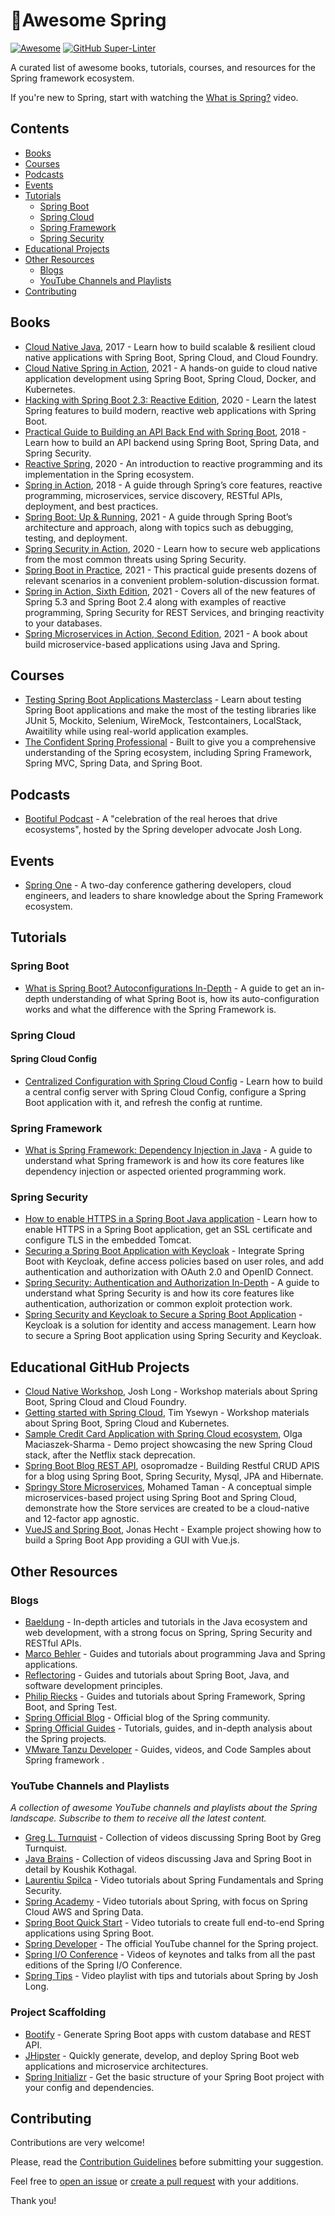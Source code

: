 # 🍃Awesome Spring

[![Awesome](https://awesome.re/badge.svg)](https://awesome.re) [![GitHub Super-Linter](https://github.com/ThomasVitale/awesome-spring/workflows/Lint%20Code%20Base/badge.svg)](https://github.com/marketplace/actions/super-linter)

A curated list of awesome books, tutorials, courses, and resources for the Spring framework ecosystem.

If you're new to Spring, start with watching the [What is Spring?](https://www.youtube.com/watch?v=Spzug_SjJnM) video.

## Contents

* [Books](#books)
* [Courses](#courses)
* [Podcasts](#podcasts)
* [Events](#events)
* [Tutorials](#tutorials)
  * [Spring Boot](#spring-boot)
  * [Spring Cloud](#spring-cloud)
  * [Spring Framework](#spring-framework)
  * [Spring Security](#spring-security)
* [Educational Projects](#educational-github-projects)
* [Other Resources](#other-resources)
  * [Blogs](#blogs)
  * [YouTube Channels and Playlists](#youtube-channels-and-playlists)
* [Contributing](#contributing)

## Books

* [Cloud Native Java](http://cloudnativejava.io/), 2017 - Learn how to build scalable & resilient cloud native applications with Spring Boot, Spring Cloud, and Cloud Foundry.
* [Cloud Native Spring in Action](https://www.manning.com/books/cloud-native-spring-in-action), 2021 - A hands-on guide to cloud native application development using Spring Boot, Spring Cloud, Docker, and Kubernetes.
* [Hacking with Spring Boot 2.3: Reactive Edition](https://www.amazon.com/Hacking-Spring-Boot-2-3-Reactive-ebook/dp/B086722L4L), 2020 - Learn the latest Spring features to build modern, reactive web applications with Spring Boot.
* [Practical Guide to Building an API Back End with Spring Boot](https://www.infoq.com/minibooks/spring-boot-building-api-backend/), 2018 - Learn how to build an API backend using Spring Boot, Spring Data, and Spring Security.
* [Reactive Spring](https://leanpub.com/reactive-spring), 2020 - An introduction to reactive programming and its implementation in the Spring ecosystem.
* [Spring in Action](https://www.manning.com/books/spring-in-action-fifth-edition), 2018 - A guide through Spring’s core features, reactive programming, microservices, service discovery, RESTful APIs, deployment, and best practices.
* [Spring Boot: Up & Running](https://learning.oreilly.com/library/view/spring-boot-up/9781492076971/), 2021 - A guide through Spring Boot’s architecture and approach, along with topics such as debugging, testing, and deployment.
* [Spring Security in Action](https://www.manning.com/books/spring-security-in-action), 2020 - Learn how to secure web applications from the most common threats using Spring Security.
* [Spring Boot in Practice](https://www.manning.com/books/spring-boot-in-practice), 2021 - This practical guide presents dozens of relevant scenarios in a convenient problem-solution-discussion format.
* [Spring in Action, Sixth Edition](https://www.manning.com/books/spring-in-action-sixth-edition), 2021 - Covers all of the new features of Spring 5.3 and Spring Boot 2.4 along with examples of reactive programming, Spring Security for REST Services, and bringing reactivity to your databases.
* [Spring Microservices in Action, Second Edition](https://www.manning.com/books/spring-microservices-in-action-second-edition), 2021 - A book about build microservice-based applications using Java and Spring.

## Courses

* [Testing Spring Boot Applications Masterclass](https://rieckpil.de/courses/testing-spring-boot-applications-masterclass/) - Learn about testing Spring Boot applications and make the most of the testing libraries like JUnit 5, Mockito, Selenium, WireMock, Testcontainers, LocalStack, Awaitility while using real-world application examples.
* [The Confident Spring Professional](https://www.marcobehler.com/courses/spring-professional) - Built to give you a comprehensive understanding of the Spring ecosystem, including Spring Framework, Spring MVC, Spring Data, and Spring Boot.

## Podcasts

* [Bootiful Podcast](http://bootifulpodcast.fm/) - A "celebration of the real heroes that drive ecosystems", hosted by the Spring developer advocate Josh Long.

## Events

* [Spring One](https://springone.io/) - A two-day conference gathering developers, cloud engineers, and leaders to share knowledge about the Spring Framework ecosystem.

## Tutorials

### Spring Boot

* [What is Spring Boot? Autoconfigurations In-Depth](https://www.marcobehler.com/guides/spring-boot) - A guide to get an in-depth understanding of what Spring Boot is, how its auto-configuration works and what the difference with the Spring Framework is.

### Spring Cloud

#### Spring Cloud Config

* [Centralized Configuration with Spring Cloud Config](https://www.thomasvitale.com/spring-cloud-config-basics/) - Learn how to build a central config server with Spring Cloud Config, configure a Spring Boot application with it, and refresh the config at runtime.

### Spring Framework

* [What is Spring Framework: Dependency Injection in Java](https://www.marcobehler.com/guides/spring-framework) - A guide to understand what Spring framework is and how its core features like dependency injection or aspected oriented programming work.

### Spring Security

* [How to enable HTTPS in a Spring Boot Java application](https://www.thomasvitale.com/https-spring-boot-ssl-certificate/) - Learn how to enable HTTPS in a Spring Boot application, get an SSL certificate and configure TLS in the embedded Tomcat.
* [Securing a Spring Boot Application with Keycloak](https://www.thomasvitale.com/spring-boot-keycloak-security/) - Integrate Spring Boot with Keycloak, define access policies based on user roles, and add authentication and authorization with OAuth 2.0 and OpenID Connect.
* [Spring Security: Authentication and Authorization In-Depth](https://www.marcobehler.com/guides/spring-security) - A guide to understand what Spring Security is and how its core features like authentication, authorization or common exploit protection work.
* [Spring Security and Keycloak to Secure a Spring Boot Application](https://www.thomasvitale.com/spring-security-keycloak/) - Keycloak is a solution for identity and access management. Learn how to secure a Spring Boot application using Spring Security and Keycloak.

## Educational GitHub Projects

* [Cloud Native Workshop](https://github.com/joshlong/cloud-native-workshop), Josh Long - Workshop materials about Spring Boot, Spring Cloud and Cloud Foundry.
* [Getting started with Spring Cloud](https://github.com/TYsewyn/Getting-Started-with-Spring-Cloud), Tim Ysewyn - Workshop materials about Spring Boot, Spring Cloud and Kubernetes.
* [Sample Credit Card Application with Spring Cloud ecosystem](https://github.com/OlgaMaciaszek/spring-cloud-netflix-demo), Olga Maciaszek-Sharma - Demo project showcasing the new Spring Cloud stack, after the Netflix stack deprecation.
* [Spring Boot Blog REST API](https://github.com/osopromadze/Spring-Boot-Blog-REST-API), osopromadze - Building Restful CRUD APIS for a blog using Spring Boot, Spring Security, Mysql, JPA and Hibernate.
* [Springy Store Microservices](https://github.com/mohamed-taman/Springy-Store-Microservices), Mohamed Taman - A conceptual simple microservices-based project using Spring Boot and Spring Cloud, demonstrate how the Store services are created to be a cloud-native and 12-factor app agnostic.
* [VueJS and Spring Boot](https://github.com/jonashackt/spring-boot-vuejs), Jonas Hecht - Example project showing how to build a Spring Boot App providing a GUI with Vue.js.

## Other Resources

### Blogs

* [Baeldung](https://www.baeldung.com/) - In-depth articles and tutorials in the Java ecosystem and web development, with a strong focus on Spring, Spring Security and RESTful APIs.
* [Marco Behler](https://www.marcobehler.com/guides) - Guides and tutorials about programming Java and Spring applications.
* [Reflectoring](https://reflectoring.io/) - Guides and tutorials about Spring Boot, Java, and software development principles.
* [Philip Riecks](https://rieckpil.de/category/spring-framework/) - Guides and tutorials about Spring Framework, Spring Boot, and Spring Test.
* [Spring Official Blog](https://spring.io/blog) - Official blog of the Spring community.
* [Spring Official Guides](https://spring.io/guides) - Tutorials, guides, and in-depth analysis about the Spring projects.
* [VMware Tanzu Developer](https://tanzu.vmware.com/developer/topics/spring/) - Guides, videos, and Code Samples about Spring framework .

### YouTube Channels and Playlists

_A collection of awesome YouTube channels and playlists about the Spring landscape. Subscribe to them to receive all the latest content._

* [Greg L. Turnquist](https://www.youtube.com/GregTurnquist) - Collection of videos discussing Spring Boot by Greg Turnquist.
* [Java Brains](https://www.youtube.com/c/JavaBrainsChannel) - Collection of videos discussing Java and Spring Boot in detail by Koushik Kothagal.
* [Laurentiu Spilca](https://www.youtube.com/LaurentiuSpilca) - Video tutorials about Spring Fundamentals and Spring Security.
* [Spring Academy](https://www.youtube.com/c/SpringAcademy/) - Video tutorials about Spring, with focus on Spring Cloud AWS and Spring Data.
* [Spring Boot Quick Start](https://www.youtube.com/playlist?list=PLqq-6Pq4lTTbx8p2oCgcAQGQyqN8XeA1x) - Video tutorials to create full end-to-end Spring applications using Spring Boot.
* [Spring Developer](https://www.youtube.com/user/SpringSourceDev/) - The official YouTube channel for the Spring project.
* [Spring I/O Conference](https://www.youtube.com/c/SpringIOConference/) - Videos of keynotes and talks from all the past editions of the Spring I/O Conference.
* [Spring Tips](https://www.youtube.com/playlist?list=PLgGXSWYM2FpPw8rV0tZoMiJYSCiLhPnOc) - Video playlist with tips and tutorials about Spring by Josh Long.


### Project Scaffolding

* [Bootify](https://bootify.io) - Generate Spring Boot apps with custom database and REST API.
* [JHipster](https://www.jhipster.tech/) - Quickly generate, develop, and deploy Spring Boot web applications and microservice architectures.
* [Spring Initializr](https://start.spring.io/) - Get the basic structure of your Spring Boot project with your config and dependencies.

## Contributing

Contributions are very welcome!

Please, read the [Contribution Guidelines](https://github.com/ThomasVitale/awesome-spring/blob/master/CONTRIBUTING.md) before submitting your suggestion.

Feel free to [open an issue](https://github.com/ThomasVitale/awesome-spring/issues) or [create a pull request](https://github.com/ThomasVitale/awesome-spring/pulls) with your additions.

Thank you!
